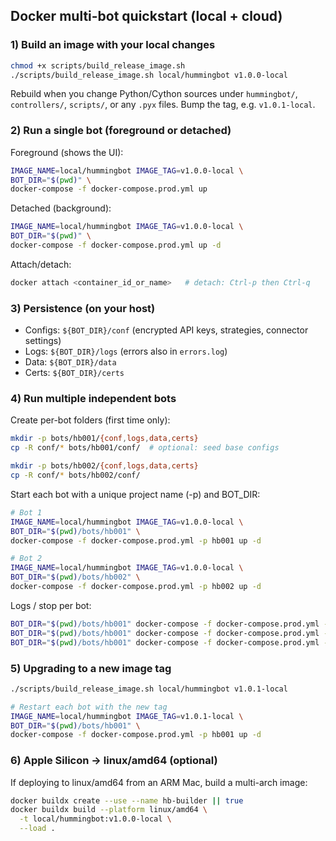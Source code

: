 ## Docker multi-bot quickstart (local + cloud)

### 1) Build an image with your local changes
```bash
chmod +x scripts/build_release_image.sh
./scripts/build_release_image.sh local/hummingbot v1.0.0-local
```

Rebuild when you change Python/Cython sources under `hummingbot/`, `controllers/`, `scripts/`, or any `.pyx` files. Bump the tag, e.g. `v1.0.1-local`.

### 2) Run a single bot (foreground or detached)
Foreground (shows the UI):
```bash
IMAGE_NAME=local/hummingbot IMAGE_TAG=v1.0.0-local \
BOT_DIR="$(pwd)" \
docker-compose -f docker-compose.prod.yml up
```

Detached (background):
```bash
IMAGE_NAME=local/hummingbot IMAGE_TAG=v1.0.0-local \
BOT_DIR="$(pwd)" \
docker-compose -f docker-compose.prod.yml up -d
```

Attach/detach:
```bash
docker attach <container_id_or_name>   # detach: Ctrl-p then Ctrl-q
```

### 3) Persistence (on your host)
- Configs: `${BOT_DIR}/conf` (encrypted API keys, strategies, connector settings)
- Logs: `${BOT_DIR}/logs` (errors also in `errors.log`)
- Data: `${BOT_DIR}/data`
- Certs: `${BOT_DIR}/certs`

### 4) Run multiple independent bots
Create per-bot folders (first time only):
```bash
mkdir -p bots/hb001/{conf,logs,data,certs}
cp -R conf/* bots/hb001/conf/  # optional: seed base configs

mkdir -p bots/hb002/{conf,logs,data,certs}
cp -R conf/* bots/hb002/conf/
```

Start each bot with a unique project name (-p) and BOT_DIR:
```bash
# Bot 1
IMAGE_NAME=local/hummingbot IMAGE_TAG=v1.0.0-local \
BOT_DIR="$(pwd)/bots/hb001" \
docker-compose -f docker-compose.prod.yml -p hb001 up -d

# Bot 2
IMAGE_NAME=local/hummingbot IMAGE_TAG=v1.0.0-local \
BOT_DIR="$(pwd)/bots/hb002" \
docker-compose -f docker-compose.prod.yml -p hb002 up -d
```

Logs / stop per bot:
```bash
BOT_DIR="$(pwd)/bots/hb001" docker-compose -f docker-compose.prod.yml -p hb001 logs -f
BOT_DIR="$(pwd)/bots/hb001" docker-compose -f docker-compose.prod.yml -p hb001 down         # keep data
BOT_DIR="$(pwd)/bots/hb001" docker-compose -f docker-compose.prod.yml -p hb001 down -v      # delete data
```

### 5) Upgrading to a new image tag
```bash
./scripts/build_release_image.sh local/hummingbot v1.0.1-local

# Restart each bot with the new tag
IMAGE_NAME=local/hummingbot IMAGE_TAG=v1.0.1-local \
BOT_DIR="$(pwd)/bots/hb001" \
docker-compose -f docker-compose.prod.yml -p hb001 up -d
```

### 6) Apple Silicon → linux/amd64 (optional)
If deploying to linux/amd64 from an ARM Mac, build a multi-arch image:
```bash
docker buildx create --use --name hb-builder || true
docker buildx build --platform linux/amd64 \
  -t local/hummingbot:v1.0.0-local \
  --load .
```
